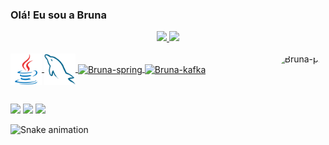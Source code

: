 ### Olá! Eu sou a Bruna

<div align="center">
  <a href="https://github.com/eubssantos">
  <img width="42%" src="https://github-readme-stats.vercel.app/api?username=eubssantos&show_icons=true&theme=dracula&include_all_commits=true&count_private=false"/>
  <img width="46%" src="https://github-readme-stats.vercel.app/api/top-langs/?username=eubssantos&layout=compact&langs_count=7&theme=dracula"/>
</div>
<div style="display: inline_block"><br>
  <img align="center" alt="Bruna-Java" height="50" width="50" src="https://raw.githubusercontent.com/devicons/devicon/master/icons/java/java-original.svg">
  <img align="center" alt="Bruna-mySql" height="50" width="50" src="https://raw.githubusercontent.com/devicons/devicon/master/icons/mysql/mysql-original.svg">
  <img align="center" alt="Bruna-spring" height="50" width="50" src="https://www.vectorlogo.zone/logos/springio/springio-icon.svg">
  <img align="center" alt="Bruna-kafka" height="50" width="50" src="https://www.vectorlogo.zone/logos/apache_kafka/apache_kafka-icon.svg">
  <img align="right" alt="Bruna-pic" height="150" style="border-radius:50px;"
    src="https://media.discordapp.net/attachments/903018166219866122/982029010697609296/unknown.png">
 </div>

   ##
 
<div> 
  <a href="https://www.instagram.com/adaytobruna/" target="_blank"><img src="https://img.shields.io/badge/-Instagram-%23E4405F?style=for-the-badge&logo=instagram&logoColor=white" target="_blank"></a>
  <a href = "mailto:brunahoope@gmail.com"><img src="https://img.shields.io/badge/-Gmail-%23333?style=for-the-badge&logo=gmail&logoColor=white" target="_blank"></a>
  <a href="https://www.linkedin.com/in/bruna-silva-santos/" target="_blank"><img src="https://img.shields.io/badge/-LinkedIn-%230077B5?style=for-the-badge&logo=linkedin&logoColor=white" target="_blank"></a> 
 
![Snake animation](https://github.com/eubssantos/eubssantos/blob/output/github-contribution-grid-snake.svg)
 
</div>
